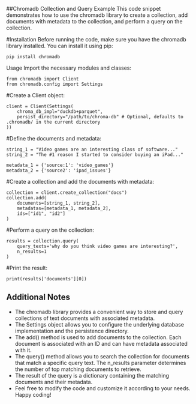 ##Chromadb Collection and Query Example
This code snippet demonstrates how to use the chromadb library to create a collection, add documents with metadata to the collection, and perform a query on the collection.

#Installation
Before running the code, make sure you have the chromadb library installed. You can install it using pip:

```
pip install chromadb
```
Usage
Import the necessary modules and classes:

```
from chromadb import Client
from chromadb.config import Settings
```
#Create a Client object:
```
client = Client(Settings(
    chroma_db_impl="duckdb+parquet",
    persist_directory="/path/to/chroma-db" # Optional, defaults to .chromadb/ in the current directory
))
```
#Define the documents and metadata:

```
string_1 = "Video games are an interesting class of software..."
string_2 = "The #1 reason I started to consider buying an iPad..."

metadata_1 = {'source:1': 'video_games'}
metadata_2 = {'source2': 'ipad_issues'}
```

#Create a collection and add the documents with metadata:

```
collection = client.create_collection("docs")
collection.add(
    documents=[string_1, string_2],
    metadatas=[metadata_1, metadata_2],
    ids=["id1", "id2"]
)
```
#Perform a query on the collection:

```
results = collection.query(
    query_texts='why do you think video games are interesting?',
    n_results=1
)
```

#Print the result:

```
print(results['documents'][0])
```
## Additional Notes
- The chromadb library provides a convenient way to store and query collections of text documents with associated metadata.
- The Settings object allows you to configure the underlying database implementation and the persistence directory.
- The add() method is used to add documents to the collection. Each document is associated with an ID and can have metadata associated with it.
- The query() method allows you to search the collection for documents that match a specific query text. The n_results parameter determines the number of top matching documents to retrieve.
- The result of the query is a dictionary containing the matching documents and their metadata.
- Feel free to modify the code and customize it according to your needs. Happy coding!
